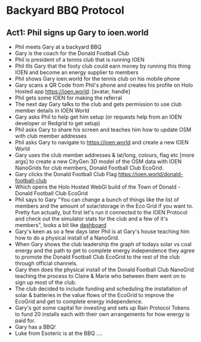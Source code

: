 # Backyard BBQ Protocol

## Act1: Phil signs up Gary to ioen.world

- Phil meets Gary at a backyard BBQ
- Gary is the coach for the Donald Football Club
- Phil is president of a tennis club that is running IOEN
- Phil tlls Gary that the footy club could earn money by running this thing IOEN and become an energy supplier to members
- Phil shows Gary ioen.world for the tennis club on his mobile phone
- Gary scans a QR Code from Phil's phone and creates his profile on Holo Hosted app https://ioen.world: [avatar, handle]
- Phil gets some IOEN for making the referral
- The next day Gary talks to the club and gets permission to use club member details in IOEN World
- Gary asks Phil to help get him setup (or requests help from an IOEN developer or Redgrid to get setup)
- Phil asks Gary to share his screen and teaches him how to update OSM with club member addresses
- Phil asks Gary to navigate to https://ioen.world and create a new IOEN World
- Gary uses the club member addresses & lat/long, colours, flag etc [more args] to create a new CityGen 3D model of the OSM data with IOEN NanoGrids for club members, Donald Football Club EcoGrid.
- Gary clicks the Donald Football Club Flag https://ioen.world/donald-football-club
- Which opens the Holo Hosted WebGl build of the Town of Donald - Donald Football Club EcoGrid
- Phil says to Gary "You can change a bunch of things like the list of members and the amount of solar/storage in the Eco Grid if you want to. Pretty fun actually, but first let's run it connected to the IOEN Protocol and check out the simulator stats for the club and a few of it's members", looks a bit like [dashboard](https://demos.themeselection.com/materio-vuetify-vuejs-admin-template/demo-3/dashboards/analytics) 
- Gary's keen as so a few days later Phil is at Gary's house teaching him how to do a physical install of a NanoGrid.
- When Gary shows the club leadership the graph of todays solar vs coal energy and the path to get to complete energy independence they agree to promote the Donald Football Club EcoGrid to the rest of the club through official channels.
- Gary then does the physical install of the Donald Football Club NanoGrid teaching the process to Claire & Marie who between them went on to sign up most of the club.
- The club decided to include funding and scheduling the installation of solar & batteries in the value flows of the EcoGrid to improve the EcoGrid and get to complete energy independence.
- Gary's got some capital for investing and sets up Rain Protocol Tokens to fund 20 installs each with their own arrangements for how energy is paid for.
- Gary has a BBQ!
- Luke from Esoteric is at the BBQ ....
